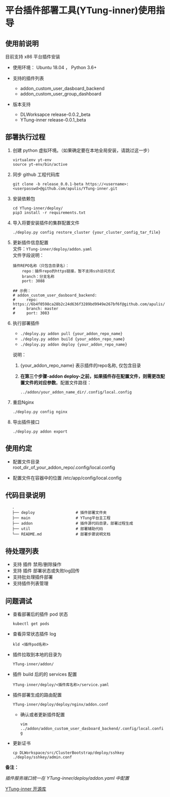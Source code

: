 平台插件部署工具(YTung-inner)使用指导
==================================================================================================


使用前说明
--------------------------------------------------------------------------------------------------
目前支持 x86 平台插件安装

* 使用环境： Ubuntu 18.04 ， Python 3.6+

* 支持的插件列表

    + addon_custom_user_dasboard_backend
    + addon_custom_user_group_dashboard

* 版本支持

    + DLWorksapce release-0.0.2_beta
    + YTung-inner release-0.0.1_beta

部署执行过程
--------------------------------------------------------------------------------------------------

1. 创建 python 虚拟环境。（如果确定要在本地全局安装，请跳过这一步）

    ```
    virtualenv yt-env
    source yt-env/bin/active

    ```
2. 同步 github 工程代码库

    ```
    git clone -b release_0.0.1-beta https://<username>:<userpasswd>@github.com/apulis/YTung-inner.git
    ```
3. 安装依赖包
    ```
    cd YTung-inner/deploy/
    pip3 install -r requirements.txt
    ```
4. 导入将要安装插件的集群配置文件  

    ```
    ./deploy.py config restore_cluster {your_cluster_config_tar_file}
    ```
     
5. 更新插件信息配置  
    文件：`YTung-inner/deploy/addon.yaml`  
    文件字段说明：
    ```
    插件REPO名称（只包含目录名）：
        repo：插件repo的https链接，暂不支持ssh访问方式 
        branch：分支名称
        port: 3088

    ## 示例：
    # addon_custom_user_dasboard_backend:
    #     repo: https://6b4f0598ca28b2c24d636f3289bd9949e267bf6f@github.com/apulis/addon_custom_user_dasboard_backend
    #     branch: master
    #     port: 3083

    ```

6. 执行部署插件

    - `./deploy.py addon pull {your_addon_repo_name}`  
    - `./deploy.py addon build {your_addon_repo_name}`  
    - `./deploy.py addon deploy {your_addon_repo_name}`  

    说明：
    1. {your_addon_repo_name} 表示插件的repo名称, 仅包含目录  
    2. **在第三个步骤-addon deploy-之前，如果插件存在配置文件，则需更改配置文件的对应参数**。配置文件路径：

       `../addon/your_addon_name_dir/.config/local.config`

7. 重启Nginx

   `./deploy.py config nginx`

8. 导出插件接口

    `./deploy.py addon export`  

## 使用约定
- 配置文件目录  
  root_dir_of_your_addon_repo/.config/local.config  
    
- 配置文件在容器中的位置
  /etc/app/config/local.config  

## 代码目录说明
```
   .
   ├── deploy 				   # 插件部署文件夹
   ├── main 				   # YTung平台主工程
   ├── addon 				   # 插件源代码目录，部署过程生成
   ├── util 				   # 部署辅助代码
   └── README.md               # 部署步骤说明文档
```

## 待处理列表
- 支持 插件 禁用/删除操作
- 支持 插件 部署状态或失败log回传
- 支持批处理插件部署
- 支持插件列表管理  

问题调试
--------------------------------------------------------------------------------------------------

* 查看部署后的插件 pod 状态

    `kubectl get pods`

* 查看异常状态插件 log

    `kld <插件pod名称>`

* 插件拉取到本地的目录为

    `YTung-inner/addon/`

* 插件 build 后的的 services 配置

    `YTung-inner/deploy/<插件库名称>/service.yaml`

* 插件部署生成的路由配置

    `YTung-inner/deploy/deploy/nginx/addon.conf`
    
    - 确认或者更新插件配置

        `vim ../addon/addon_custom_user_dasboard_backend/.config/local.config`

* 更新证书

    `cp DLWorkspace/src/ClusterBootstrap/deploy/sshkey ./deploy/sshkey/admin.conf `

**备注：**

*插件服务端口统一在 YTung-inner/deploy/addon.yaml 中配置*

[YTung-inner 开源库](https://github.com/apulis/YTung-inner/tree/release_0.0.1)